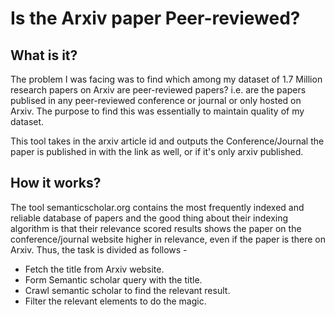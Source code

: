 # Is the Arxiv paper Peer-reviewed?

## What is it?
The problem I was facing was to find which among my dataset of 1.7 Million research papers on Arxiv are peer-reviewed papers? i.e. are the papers publised in any peer-reviewed conference or journal or only hosted on Arxiv. The purpose to find this was essentially to maintain quality of my dataset.

This tool takes in the arxiv article id and outputs the Conference/Journal the paper is published in with the link as well, or if it's only arxiv published.

## How it works?
The tool semanticscholar.org contains the most frequently indexed and reliable database of papers and the good thing about their indexing algorithm is that their relevance scored results shows the paper on the conference/journal website higher in relevance, even if the paper is there on Arxiv.
Thus, the task is divided as follows - 
* Fetch the title from Arxiv website.
* Form Semantic scholar query with the title.
* Crawl semantic scholar to find the relevant result.
* Filter the relevant elements to do the magic.
